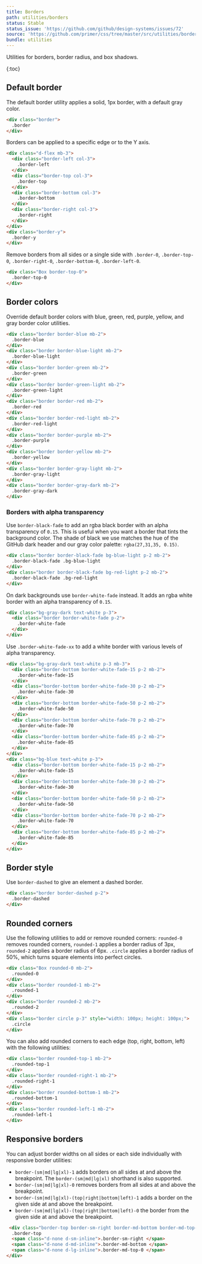 ```yaml
---
title: Borders
path: utilities/borders
status: Stable
status_issue: 'https://github.com/github/design-systems/issues/72'
source: 'https://github.com/primer/css/tree/master/src/utilities/borders.scss'
bundle: utilities
---
```


Utilities for borders, border radius, and box shadows.

{:toc}

## Default border

The default border utility applies a solid, 1px border, with a default gray color.

```html
<div class="border">
  .border
</div>
```

Borders can be applied to a specific edge or to the Y axis.

```html
<div class="d-flex mb-3">
  <div class="border-left col-3">
    .border-left
  </div>
  <div class="border-top col-3">
    .border-top
  </div>
  <div class="border-bottom col-3">
    .border-bottom
  </div>
  <div class="border-right col-3">
    .border-right
  </div>
</div>
<div class="border-y">
  .border-y
</div>
```

Remove borders from all sides or a single side with `.border-0`, `.border-top-0`, `.border-right-0`, `.border-bottom-0`, `.border-left-0`.

```html
<div class="Box border-top-0">
  .border-top-0
</div>
```

## Border colors

Override default border colors with blue, green, red, purple, yellow, and gray border color utilities.

```html
<div class="border border-blue mb-2">
  .border-blue
</div>
<div class="border border-blue-light mb-2">
  .border-blue-light
</div>
<div class="border border-green mb-2">
  .border-green
</div>
<div class="border border-green-light mb-2">
  .border-green-light
</div>
<div class="border border-red mb-2">
  .border-red
</div>
<div class="border border-red-light mb-2">
  .border-red-light
</div>
<div class="border border-purple mb-2">
  .border-purple
</div>
<div class="border border-yellow mb-2">
  .border-yellow
</div>
<div class="border border-gray-light mb-2">
  .border-gray-light
</div>
<div class="border border-gray-dark mb-2">
  .border-gray-dark
</div>
```

### Borders with alpha transparency

Use `border-black-fade` to add an rgba black border with an alpha transparency of `0.15`. This is useful when you want a border that tints the background color. The shade of black we use matches the hue of the GitHub dark header and our gray color palette: `rgba(27,31,35, 0.15)`.

```html
<div class="border border-black-fade bg-blue-light p-2 mb-2">
  .border-black-fade .bg-blue-light
</div>
<div class="border border-black-fade bg-red-light p-2 mb-2">
  .border-black-fade .bg-red-light
</div>
```

On dark backgrounds use `border-white-fade` instead. It adds an rgba white border with an alpha transparency of `0.15`.

```html
<div class="bg-gray-dark text-white p-3">
  <div class="border border-white-fade p-2">
    .border-white-fade
  </div>
</div>
```

Use `.border-white-fade-xx` to add a white border with various levels of alpha transparency.

```html
<div class="bg-gray-dark text-white p-3 mb-3">
  <div class="border-bottom border-white-fade-15 p-2 mb-2">
    .border-white-fade-15
  </div>
  <div class="border-bottom border-white-fade-30 p-2 mb-2">
    .border-white-fade-30
  </div>
  <div class="border-bottom border-white-fade-50 p-2 mb-2">
    .border-white-fade-50
  </div>
  <div class="border-bottom border-white-fade-70 p-2 mb-2">
    .border-white-fade-70
  </div>
  <div class="border-bottom border-white-fade-85 p-2 mb-2">
    .border-white-fade-85
  </div>
</div>
<div class="bg-blue text-white p-3">
  <div class="border-bottom border-white-fade-15 p-2 mb-2">
    .border-white-fade-15
  </div>
  <div class="border-bottom border-white-fade-30 p-2 mb-2">
    .border-white-fade-30
  </div>
  <div class="border-bottom border-white-fade-50 p-2 mb-2">
    .border-white-fade-50
  </div>
  <div class="border-bottom border-white-fade-70 p-2 mb-2">
    .border-white-fade-70
  </div>
  <div class="border-bottom border-white-fade-85 p-2 mb-2">
    .border-white-fade-85
  </div>
</div>
```

## Border style

Use `border-dashed` to give an element a dashed border.

```html
<div class="border border-dashed p-2">
  .border-dashed
</div>
```

## Rounded corners

Use the following utilities to add or remove rounded corners: `rounded-0` removes rounded corners, `rounded-1` applies a border radius of 3px, `rounded-2` applies a border radius of 6px. `.circle` applies a border radius of 50%, which turns square elements into perfect circles.

```html
<div class="Box rounded-0 mb-2">
  .rounded-0
</div>
<div class="border rounded-1 mb-2">
  .rounded-1
</div>
<div class="border rounded-2 mb-2">
  .rounded-2
</div>
<div class="border circle p-3" style="width: 100px; height: 100px;">
  .circle
</div>
```

You can also add rounded corners to each edge (top, right, bottom, left) with the following utilities:

```html
<div class="border rounded-top-1 mb-2">
  .rounded-top-1
</div>
<div class="border rounded-right-1 mb-2">
  .rounded-right-1
</div>
<div class="border rounded-bottom-1 mb-2">
  .rounded-bottom-1
</div>
<div class="border rounded-left-1 mb-2">
  .rounded-left-1
</div>
```

## Responsive borders

You can adjust border widths on all sides or each side individually with responsive border utilities:

* `border-(sm|md|lg|xl)-1` adds borders on all sides at and above the breakpoint. The `border-(sm|md|lg|xl)` shorthand is also supported.
* `border-(sm|md|lg|xl)-0` removes borders from all sides at and above the breakpoint.
* `border-(sm|md|lg|xl)-(top|right|bottom|left)-1` adds a border on the given side at and above the breakpoint.
* `border-(sm|md|lg|xl)-(top|right|bottom|left)-0` the border from the given side at and above the breakpoint.

```html
 <div class="border-top border-sm-right border-md-bottom border-md-top-0">
  .border-top
  <span class="d-none d-sm-inline">.border-sm-right </span>
  <span class="d-none d-md-inline">.border-md-bottom </span>
  <span class="d-none d-lg-inline">.border-md-top-0 </span>
</div>
```
